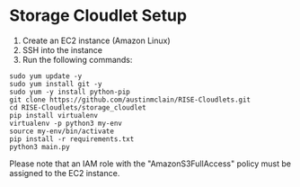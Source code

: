 # Storage Cloudlet Setup
1. Create an EC2 instance (Amazon Linux)
2. SSH into the instance
3. Run the following commands:
```
sudo yum update -y
sudo yum install git -y
sudo yum -y install python-pip
git clone https://github.com/austinmclain/RISE-Cloudlets.git
cd RISE-Cloudlets/storage_cloudlet
pip install virtualenv
virtualenv -p python3 my-env
source my-env/bin/activate
pip install -r requirements.txt
python3 main.py
```

Please note that an IAM role with the "AmazonS3FullAccess" policy must be assigned to the EC2 instance.